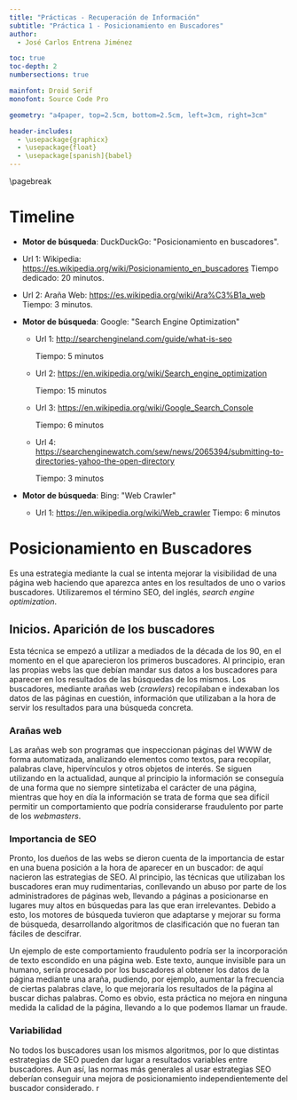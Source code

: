 ```yaml
---
title: "Prácticas - Recuperación de Información"
subtitle: "Práctica 1 - Posicionamiento en Buscadores"
author:
  - José Carlos Entrena Jiménez

toc: true
toc-depth: 2
numbersections: true

mainfont: Droid Serif
monofont: Source Code Pro

geometry: "a4paper, top=2.5cm, bottom=2.5cm, left=3cm, right=3cm"

header-includes:
  - \usepackage{graphicx}
  - \usepackage{float}
  - \usepackage[spanish]{babel}
---
```

\pagebreak


# Timeline

*  **Motor de búsqueda**: DuckDuckGo: "Posicionamiento en buscadores".

  * Url 1: Wikipedia: https://es.wikipedia.org/wiki/Posicionamiento_en_buscadores
    Tiempo dedicado: 20 minutos.

  * Url 2: Araña Web: https://es.wikipedia.org/wiki/Ara%C3%B1a_web
    Tiempo: 3 minutos.

* **Motor de búsqueda**: Google: "Search Engine Optimization"

  * Url 1: http://searchengineland.com/guide/what-is-seo

    Tiempo: 5 minutos

  * Url 2: https://en.wikipedia.org/wiki/Search_engine_optimization

    Tiempo: 15 minutos

  * Url 3: https://en.wikipedia.org/wiki/Google_Search_Console

    Tiempo: 6 minutos

  * Url 4: https://searchenginewatch.com/sew/news/2065394/submitting-to-directories-yahoo-the-open-directory  
  
    Tiempo: 3 minutos

* **Motor de búsqueda**: Bing: "Web Crawler"

  * Url 1: https://en.wikipedia.org/wiki/Web_crawler
  Tiempo: 6 minutos


# Posicionamiento en Buscadores

Es una estrategia mediante la cual se intenta mejorar la visibilidad de una página web haciendo que aparezca antes en los resultados de uno o varios buscadores. Utilizaremos el término SEO, del inglés, _search engine optimization_.

## Inicios. Aparición de los buscadores

Esta técnica se empezó a utilizar a mediados de la década de los 90, en el momento en el que aparecieron los primeros buscadores. Al principio, eran las propias webs las que debían mandar sus datos a los buscadores para aparecer en los resultados de las búsquedas de los mismos. Los buscadores, mediante arañas web (_crawlers_) recopilaban e indexaban los datos de las páginas en cuestión, información que utilizaban a la hora de servir los resultados para una búsqueda concreta.

### Arañas web

Las arañas web son programas que inspeccionan páginas del WWW de forma automatizada, analizando elementos como textos, para recopilar, palabras clave, hipervínculos y otros objetos de interés. Se siguen utilizando en la actualidad, aunque al principio la información se conseguía de una forma que no siempre sintetizaba el carácter de una página, mientras que hoy en día la información se trata de forma que sea difícil permitir un comportamiento que podría considerarse fraudulento por parte de los _webmasters_.

### Importancia de SEO  

Pronto, los dueños de las webs se dieron cuenta de la importancia de estar en una buena posición a la hora de aparecer en un buscador: de aquí nacieron las estrategias de SEO. Al principio, las técnicas que utilizaban los buscadores eran muy rudimentarias, conllevando un abuso por parte de los administradores de páginas web, llevando a páginas a posicionarse en lugares muy altos en búsquedas para las que eran irrelevantes. Debido a esto, los motores de búsqueda tuvieron que adaptarse y mejorar su forma de búsqueda, desarrollando algoritmos de clasificación que no fueran tan fáciles de descifrar.

Un ejemplo de este comportamiento fraudulento podría ser la incorporación de texto escondido en una página web. Este texto, aunque invisible para un humano, sería procesado por los buscadores al obtener los datos de la página mediante una araña, pudiendo, por ejemplo, aumentar la frecuencia de ciertas palabras clave, lo que mejoraría los resultados de la página al buscar dichas palabras. Como es obvio, esta práctica no mejora en ninguna medida la calidad de la página, llevando a lo que podemos llamar un fraude.

### Variabilidad

No todos los buscadores usan los mismos algoritmos, por lo que distintas estrategias de SEO pueden dar lugar a resultados variables entre buscadores. Aun así, las normas más generales al usar estrategias SEO deberían conseguir una mejora de posicionamiento independientemente del buscador considerado. r

